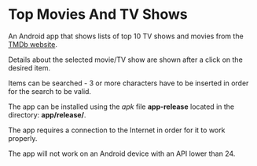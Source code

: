 # Top Movies And TV Shows

An Android app that shows lists of top 10 TV shows and movies from the [TMDb website](http://www.themoviedb.org/).

Details about the selected movie/TV show are shown after a click on the desired item.

Items can be searched - 3 or more characters have to be inserted in order for the search to be valid.

The app can be installed using the *apk* file **app-release** located in the directory: **app/release/**.

The app requires a connection to the Internet in order for it to work properly.

The app will not work on an Android device with an API lower than 24.